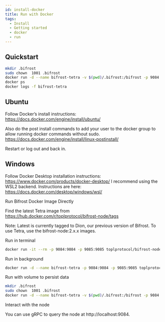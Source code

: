 ```yaml
---
id: install-docker
title: Run with Docker
tags:
  - Install
  - Getting started
  - docker
  - run
---
```


## Quickstart

```sh
mkdir .bifrost
sudo chown  1001 .bifrost
docker run -d --name bifrost-tetra -v $(pwd)/.bifrost:/bifrost -p 9084:9084 -p 9085:9085 toplprotocol/bifrost-node:2.0.0-beta0
docker ps
docker logs -f bifrost-tetra
```

## Ubuntu

Follow Docker’s install instructions: https://docs.docker.com/engine/install/ubuntu/ 

Also do the post install commands to add your user to the docker group to allow running docker commands without sudo. https://docs.docker.com/engine/install/linux-postinstall/ 

Restart or log out and back in.

## Windows

Follow Docker Desktop installation instructions: https://www.docker.com/products/docker-desktop/ 
I recommend using the WSL2 backend. Instructions are here: https://docs.docker.com/desktop/windows/wsl/ 

Run Bifrost Docker Image Directly

Find the latest Tetra image from https://hub.docker.com/r/toplprotocol/bifrost-node/tags 

Note: Latest is currently tagged to Dion, our previous version of Bifrost. To use Tetra, use the bifrost-node:2.x.x images.

Run in terminal

```sh
docker run -it --rm -p 9084:9084 -p 9085:9085 toplprotocol/bifrost-node:2.0.0-beta0
```

Run in background

```sh
docker run -d --name bifrost-tetra -p 9084:9084 -p 9085:9085 toplprotocol/bifrost-node:2.0.0-beta0
```

Run with volume to persist data

```sh
mkdir .bifrost
sudo chown  1001 .bifrost
docker run -d --name bifrost-tetra -v $(pwd)/.bifrost:/bifrost -p 9084:9084 -p 9085:9085 toplprotocol/bifrost-node:2.0.0-beta0
```

Interact with the node

You can use gRPC to query the node at http://localhost:9084.
